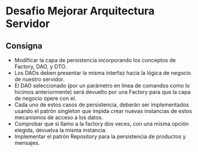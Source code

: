 # Desafio Mejorar Arquitectura Servidor

  

## Consigna

  - Modificar la capa de persistencia incorporando los conceptos de Factory, DAO, y DTO.
  - Los DAOs deben presentar la misma interfaz hacia la lógica de negocio de nuestro servidor.
  - El DAO seleccionado (por un parámetro en línea de comandos como lo hicimos anteriormente) será devuelto por una Factory para que la capa de negocio opere con el.
  - Cada uno de estos casos de persistencia, deberán ser implementados usando el patrón singleton que impida crear nuevas instancias de estos mecanismos de acceso a los datos.
  - Comprobar que si llamo a la factory dos veces, con una misma opción elegida, devuelva la misma instancia.
  - Implementar el patrón Repository para la persistencia de productos y mensajes.
